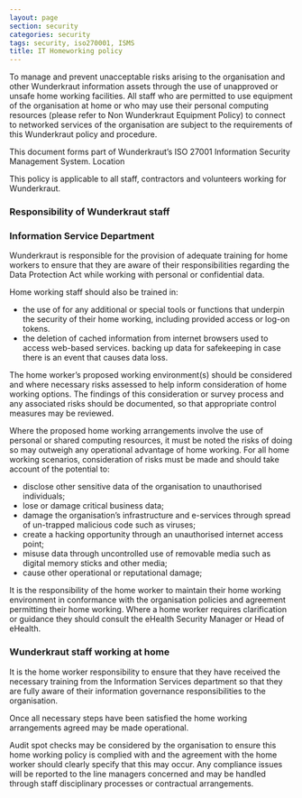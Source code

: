 ```yaml
---
layout: page
section: security
categories: security
tags: security, iso270001, ISMS
title: IT Homeworking policy
---
```


To manage and prevent unacceptable risks arising to the organisation and other Wunderkraut information assets through the use of unapproved or unsafe home working facilities.
All staff who are permitted to use equipment of the organisation at home or who may use their personal computing resources (please refer to Non Wunderkraut Equipment Policy) to connect to networked services of the organisation are subject to the requirements of this Wunderkraut policy and procedure.

This document forms part of Wunderkraut’s ISO 27001 Information Security Management System.
Location

This policy is applicable to all staff, contractors and volunteers working for Wunderkraut.

### Responsibility of Wunderkraut staff

### Information Service Department

Wunderkraut is responsible for the provision of adequate training for home workers to ensure that they are aware of their responsibilities regarding the Data Protection Act while working with personal or confidential data.

Home working staff should also be trained in:
* the use of for any additional or special tools or functions that underpin the security of their home working, including provided access or log-on tokens.
* the deletion of cached information from internet browsers used to access web-based services.
backing up data for safekeeping in case there is an event that causes data loss.

The home worker’s proposed working environment(s) should be considered and where necessary risks assessed to help inform consideration of home working options. The findings of this consideration or survey process and any associated risks should be documented, so that appropriate control measures may be reviewed.

Where the proposed home working arrangements involve the use of personal or shared computing resources, it must be noted the risks of doing so may outweigh any operational advantage of home working. For all home working scenarios, consideration of risks must be made and should take account of the potential to:
* disclose other sensitive data of the organisation to unauthorised individuals;
* lose or damage critical business data;
* damage the organisation’s infrastructure and e-services through spread of un-trapped malicious code such as viruses;
* create a hacking opportunity through an unauthorised internet access point;
* misuse data through uncontrolled use of removable media such as digital memory sticks and other media;
* cause other operational or reputational damage;

It is the responsibility of the home worker to maintain their home working environment in conformance with the organisation policies and agreement permitting their home working. Where a home worker requires clarification or guidance they should consult the eHealth Security Manager or Head of eHealth.

### Wunderkraut staff working at home

It is the home worker responsibility to ensure that they have received the necessary training from the Information Services department so that they are fully aware of their information governance responsibilities to the organisation.

Once all necessary steps have been satisfied the home working arrangements agreed may be made operational.

Audit spot checks may be considered by the organisation to ensure this home working policy is complied with and the agreement with the home worker should clearly specify that this may occur. Any compliance issues will be reported to the line managers concerned and may be handled through staff disciplinary processes or contractual arrangements.

